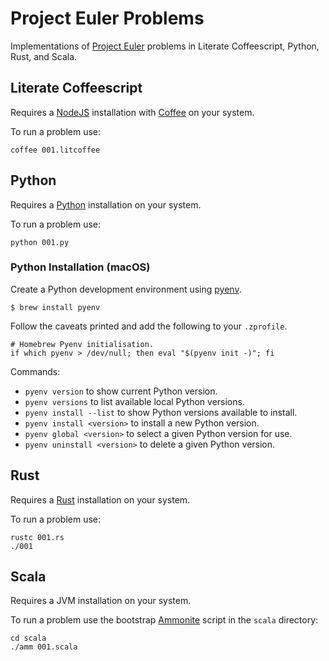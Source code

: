 Project Euler Problems
======================
Implementations of [Project Euler] problems in Literate Coffeescript, Python,
Rust, and Scala.


Literate Coffeescript
---------------------
Requires a [NodeJS] installation with [Coffee] on your system.

To run a problem use:

    coffee 001.litcoffee


Python
------
Requires a [Python] installation on your system.

To run a problem use:

    python 001.py

### Python Installation (macOS)
Create a Python development environment using [pyenv].

    $ brew install pyenv

[pyenv]: https://github.com/pyenv/pyenv

Follow the caveats printed and add the following to your `.zprofile`.

    # Homebrew Pyenv initialisation.
    if which pyenv > /dev/null; then eval "$(pyenv init -)"; fi

Commands:

* `pyenv version` to show current Python version.
* `pyenv versions` to list available local Python versions.
* `pyenv install --list` to show Python versions available to install.
* `pyenv install <version>` to install a new Python version.
* `pyenv global <version>` to select a given Python version for use.
* `pyenv uninstall <version>` to delete a given Python version.


Rust
----
Requires a [Rust] installation on your system.

To run a problem use:

    rustc 001.rs
    ./001


Scala
-----
Requires a JVM installation on your system.

To run a problem use the bootstrap [Ammonite] script in the `scala` directory:

    cd scala
    ./amm 001.scala


[Project Euler]: https://projecteuler.net
[NodeJS]: https://nodejs.org
[Coffee]: https://coffeescript.org
[Python]: https://python.org
[Ammonite]: https://ammonite.io
[Rust]: https://www.rust-lang.org
